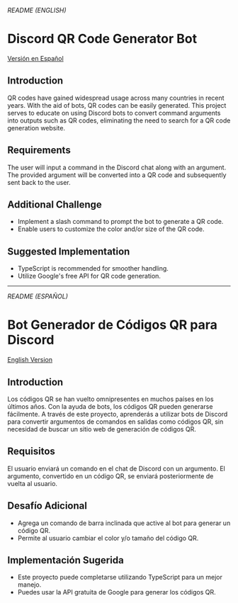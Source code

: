 <a id="english-readme"></a>
_README (ENGLISH)_

# Discord QR Code Generator Bot

[Versión en Español](#readme-en-español)

## Introduction

QR codes have gained widespread usage across many countries in recent years. With the aid of bots, QR codes can be easily generated. This project serves to educate on using Discord bots to convert command arguments into outputs such as QR codes, eliminating the need to search for a QR code generation website.

## Requirements

The user will input a command in the Discord chat along with an argument. The provided argument will be converted into a QR code and subsequently sent back to the user.

## Additional Challenge

- Implement a slash command to prompt the bot to generate a QR code.
- Enable users to customize the color and/or size of the QR code.

## Suggested Implementation

- TypeScript is recommended for smoother handling.
- Utilize Google's free API for QR code generation.

---

<a id="readme-en-español"></a>

_README (ESPAÑOL)_

# Bot Generador de Códigos QR para Discord

[English Version](#english-readme)

## Introduction

Los códigos QR se han vuelto omnipresentes en muchos países en los últimos años. Con la ayuda de bots, los códigos QR pueden generarse fácilmente. A través de este proyecto, aprenderás a utilizar bots de Discord para convertir argumentos de comandos en salidas como códigos QR, sin necesidad de buscar un sitio web de generación de códigos QR.

## Requisitos

El usuario enviará un comando en el chat de Discord con un argumento. El argumento, convertido en un código QR, se enviará posteriormente de vuelta al usuario.

## Desafío Adicional

- Agrega un comando de barra inclinada que active al bot para generar un código QR.
- Permite al usuario cambiar el color y/o tamaño del código QR.

## Implementación Sugerida

- Este proyecto puede completarse utilizando TypeScript para un mejor manejo.
- Puedes usar la API gratuita de Google para generar los códigos QR.
